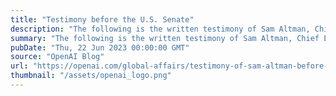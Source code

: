 ```yaml
---
title: "Testimony before the U.S. Senate"
description: "The following is the written testimony of Sam Altman, Chief Executive Officer of OpenAI, before the U.S. Senate Committee on the Judiciary (Subcommittee on Privacy, Technology, & the Law)."
summary: "The following is the written testimony of Sam Altman, Chief Executive Officer of OpenAI, before the U.S. Senate Committee on the Judiciary (Subcommittee on Privacy, Technology, & the Law)."
pubDate: "Thu, 22 Jun 2023 00:00:00 GMT"
source: "OpenAI Blog"
url: "https://openai.com/global-affairs/testimony-of-sam-altman-before-the-us-senate"
thumbnail: "/assets/openai_logo.png"
---
```


